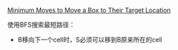 
[Minimum Moves to Move a Box to Their Target Location](https://leetcode.com/problems/minimum-moves-to-move-a-box-to-their-target-location/)

使用BFS搜索最短路径：

- B移向下一个cell时，S必须可以移到B原来所在的cell
